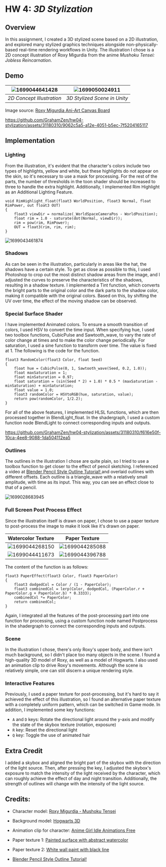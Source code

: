 # HW 4: *3D Stylization*

## Overview

In this assignment, I created a 3D stylized scene based on a 2D illustration, and explored many stylized graphics techniques alongside non-physically-based real-time rendering workflows in Unity. The illustration I chose is a 2D concept illustration of Roxy Migurdia from the anime *Mushoku Tensei: Jobless Reincarnation*. 


## Demo

| ![1699044641428](image/README/1699044641428.jpg)|![1699050024911](image/README/1699050024911.png)|
|:--:|:--:|
| *2D Concept Illustration* | *3D Stylized Scene in Unity* |

Image source: [Roxy Migurdia Ani-Art Canvas Board](https://amnibus.com/products/detail/26574)


https://github.com/GrahamZen/hw04-stylization/assets/31180310/9062c5a5-a12e-4051-b5ec-7f5204165117

## Implementation

### Lighting

From the illustration, it's evident that the character's colors include two types of highlights, yellow and white, but these highlights do not appear on the skin, so it's necessary to use a mask for processing. For the rest of the parts, the number of thresholds in the toon shader should be increased to three to handle the extra highlight. Additionally, I implemented Rim Highlight as an Additional Lighting Feature.

```hlsl
void RimHighlight_float(float3 WorldPosition, float3 Normal, float RimPower, out float3 OUT)
{
    float3 viewDir = normalize(_WorldSpaceCameraPos - WorldPosition);
    float rim = 1.0 - saturate(dot(Normal, viewDir));
    rim = pow(rim, RimPower);
    OUT = float3(rim, rim, rim);
}
```

![1699043461874](image/README/1699043461874.png)

### Shadows

As can be seen in the illustration, particularly in areas like the hat, the shadows have a certain style. To get as close as possible to this, I used Photoshop to crop out the most distinct shadow areas from the image, and I adjusted the curves to preserve the characteristics of the shadows, resulting in a shadow texture. I implemented a Tint function, which converts the bright parts to the original color and the dark parts to the shadow color, making it compatible with the original colors. Based on this, by shifting the UV over time, the effect of the moving shadow can be observed.

### Special Surface Shader

I have implemented Animated colors. To ensure a smooth transition of colors, I used HSV to convert the time input. When specifying hue, I used two toolbox functions, CubicPulse and Sawtooth_wave, to vary the rate of color change at times and to make the color change periodically. For saturation, I used a sine function to transform over time. The value is fixed at 1. The following is the code for the function.

```hlsl
float3 RandomColor(float3 Color, float Seed)
{
    float hue = CubicPulse(0, 1, Sawtooth_wave(Seed, 0.2, 1.0));
    float maxSaturation = 1;
    float minSaturation = 0.97;
    float saturation = (sin(Seed * 2) + 1.0) * 0.5 * (maxSaturation - minSaturation) + minSaturation;
    float value = 1.0;
    float3 randomColor = HSVtoRGB(hue, saturation, value);
    return pow(randomColor, 1/2.2);
}
```

For all of the above features, I implemented HLSL functions, which are then processed together in BlendLight_float. In the shadergraph, I used a custom function node BlendLight to connect corresponding inputs and outputs.


https://github.com/GrahamZen/hw04-stylization/assets/31180310/f616e50f-10ca-4ee8-9088-1da504112ea5


### Outlines

The outlines in the illustration I chose are quite plain, so I tried to use a toolbox function to get closer to the effect of pencil sketching. I referenced a video at [Blender Pencil Style Outline Tutorial!
](https://www.youtube.com/watch?v=a4mV7sCewM0) and overlaid outlines with different offsets. Each outline is a triangle_wave with a relatively small amplitude, with time as its input. This way, you can see an effect close to that of a pencil.

![1699028683945](image/README/1699028683945.png)


### Full Screen Post Process Effect

Since the illustration itself is drawn on paper, I chose to use a paper texture to post-process the image to make it look like it's drawn on paper. 

| Watercolor Texture                                          | Paper Texture                                               |
| ----------------------------------------------------------- | ------------------------------------------------------------ |
| ![1699044268150](image/README/1699044268150.png) | ![1699044285088](image/README/1699044285088.jpg) |
| ![1699044411673](image/README/1699044411673.png) | ![1699044396788](image/README/1699044396788.png) |

The content of the function is as follows: 

```hlsl
float3 PaperEffect(float3 Color, float3 PaperColor)
{
    float3 dodgedCol = Color / (1 - PaperColor);
    float3 combinedCol = lerp(Color, dodgedCol, (PaperColor.r + PaperColor.g + PaperColor.b) * 0.3333);
    combinedCol *= PaperColor;
    return combinedCol;
}
```

Again, I integrated all the features of the post-processing part into one function for processing, using a custom function node named Postprocess in the shadergraph to connect the corresponding inputs and outputs.

### Scene

In the illustration I chose, there's only Roxy's upper body, and there isn't much background, so I didn't place too many objects in the scene. I found a high-quality 3D model of Roxy, as well as a model of Hogwarts. I also used an animation clip to drive Roxy's movements. Although the scene is relatively simple, one can still discern a unique rendering style. 

### Interactive Features

Previously, I used a paper texture for post-processing, but it's hard to say it achieved the effect of this illustration, so I found an alternative paper texture with a completely uniform pattern, which can be switched in Game mode. In addition, I implemented some key functions:

* `A` and `D` keys: Rotate the directional light around the y-axis and modify the state of the skybox texture (rotation, exposure)
* `R` key: Reset the directional light
* `Q` key: Toggle the use of animated hair

## Extra Credit

I added a skybox and aligned the bright part of the skybox with the direction of the light source. Then, after pressing the key, I adjusted the skybox's exposure to match the intensity of the light received by the character, which can roughly achieve the effect of day and night transition. Additionally, the strength of outlines will change with the intensity of the light source.

## Credits:

* Character model: [Roxy Migurdia - Mushoku Tensei
](https://sketchfab.com/3d-models/roxy-migurdia-mushoku-tensei-ad91a07cfd88478fa8022398d1206eac)
* Background model: [Hogwarts 3D](https://sketchfab.com/3d-models/hogwarts-3d-70dcec840f8444dda2974aa6a9b049e2)
* Animation clip for character: [Anime Girl Idle Animations Free](https://assetstore.unity.com/packages/3d/animations/anime-girl-idle-animations-free-150406)
* Paper texture 1: [Painted surface with abstract watercolor
](https://www.freepik.com/free-photo/painted-surface-with-abstract-watercolor_10854122.htm#query=watercolor%20texture&position=11&from_view=keyword&track=ais)
* Paper texture 2: [White wall paint with black line
](https://unsplash.com/photos/white-wall-paint-with-black-line-3Om4DHcaAc0)

* [Blender Pencil Style Outline Tutorial!
](https://www.youtube.com/watch?v=a4mV7sCewM0)
